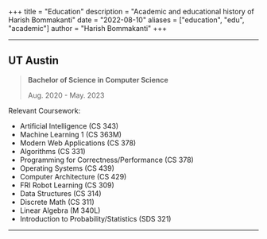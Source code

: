 +++
title = "Education"
description = "Academic and educational history of Harish Bommakanti"
date = "2022-08-10"
aliases = ["education", "edu", "academic"]
author = "Harish Bommakanti"
+++

---

## UT Austin

> **Bachelor of Science in Computer Science**
> 
> Aug. 2020 - May. 2023

Relevant Coursework:
  * Artificial Intelligence (CS 343)
  * Machine Learning 1 (CS 363M)
  * Modern Web Applications (CS 378)
  * Algorithms (CS 331)
  * Programming for Correctness/Performance (CS 378)
  * Operating Systems (CS 439)
  * Computer Architecture (CS 429)
  * FRI Robot Learning (CS 309)
  * Data Structures (CS 314)
  * Discrete Math (CS 311)
  * Linear Algebra (M 340L)
  * Introduction to Probability/Statistics (SDS 321)
---